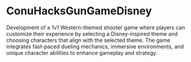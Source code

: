 # ConuHacksGunGameDisney
Development of a 1v1 Western-themed shooter game where players can customize their experience by selecting a Disney-inspired theme and choosing characters that align with the selected theme. The game integrates fast-paced dueling mechanics, immersive environments, and unique character abilities to enhance gameplay and strategy.
